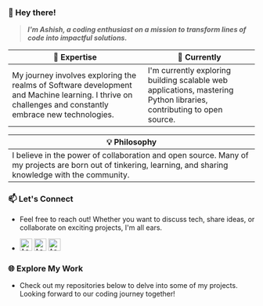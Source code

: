 ### 👋 Hey there!

> ***I'm Ashish, a coding enthusiast on a mission to transform lines of code into impactful solutions.***

| 🚀 Expertise | 🌱 Currently |
| ------------- | ------------- |
| My journey involves exploring the realms of Software development and Machine learning. I thrive on challenges and constantly embrace new technologies. | I'm currently exploring building scalable web applications, mastering Python libraries, contributing to open source.|

|💡 Philosophy |
| ------------- |
|I believe in the power of collaboration and open source. Many of my projects are born out of tinkering, learning, and sharing knowledge with the community.|

### 📫 Let's Connect

- Feel free to reach out! Whether you want to discuss tech, share ideas, or collaborate on exciting projects, I'm all ears.

- <a href="https://www.linkedin.com/in/ashish-prasad-dev/"><kbd><img align="centre" alt="Ashish's LinkdeIn" width="25px" src="https://cdn.pixabay.com/photo/2017/02/08/08/39/linkedin-2048132_1280.png" /></a> <a href="https://www.instagram.com/ashishprasad__/"><kbd><img align="centre" alt="Ashish's Instagram" width="25px" src="https://img.icons8.com/plasticine/200/instagram.png"/></a> <a href="mailto: ashishprasad949@gmail.com"><kbd><img align="centre" alt="Ashish's Gmail" width="25px" src="https://img.icons8.com/plasticine/200/gmail-new.png" /></a>


### 🌐 Explore My Work

- Check out my repositories below to delve into some of my projects. Looking forward to our coding journey together!
